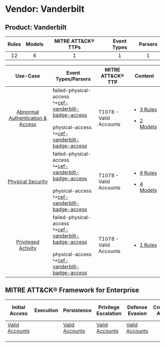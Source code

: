 Vendor: Vanderbilt
==================
Product: Vanderbilt
-------------------
| Rules | Models | MITRE ATT&CK® TTPs | Event Types | Parsers |
|:-----:|:------:|:------------------:|:-----------:|:-------:|
|  12   |   6    |         1          |      1      |    1    |

|    Use-Case    | Event Types/Parsers    | MITRE ATT&CK® TTP          | Content    |
|:----:| ---- | ---- | ---- |
| [Abnormal Authentication & Access](../../../UseCases/uc_abnormal_authentication_&_access.md) |  failed-physical-access<br> ↳[cef-vanderbilt-badge-access](Ps/pC_cefvanderbiltbadgeaccess.md)<br><br> physical-access<br> ↳[cef-vanderbilt-badge-access](Ps/pC_cefvanderbiltbadgeaccess.md)<br> | T1078 - Valid Accounts<br> | [<ul><li>3 Rules</li></ul><ul><li>2 Models</li></ul>](RM/r_m_vanderbilt_vanderbilt_Abnormal_Authentication_&_Access.md) |
|    [Physical Security](../../../UseCases/uc_physical_security.md)    |  failed-physical-access<br> ↳[cef-vanderbilt-badge-access](Ps/pC_cefvanderbiltbadgeaccess.md)<br><br> physical-access<br> ↳[cef-vanderbilt-badge-access](Ps/pC_cefvanderbiltbadgeaccess.md)<br> | T1078 - Valid Accounts<br> | [<ul><li>9 Rules</li></ul><ul><li>4 Models</li></ul>](RM/r_m_vanderbilt_vanderbilt_Physical_Security.md)    |
|    [Privileged Activity](../../../UseCases/uc_privileged_activity.md)    |  failed-physical-access<br> ↳[cef-vanderbilt-badge-access](Ps/pC_cefvanderbiltbadgeaccess.md)<br><br> physical-access<br> ↳[cef-vanderbilt-badge-access](Ps/pC_cefvanderbiltbadgeaccess.md)<br> | T1078 - Valid Accounts<br> | [<ul><li>1 Rules</li></ul>](RM/r_m_vanderbilt_vanderbilt_Privileged_Activity.md)    |

MITRE ATT&CK® Framework for Enterprise
--------------------------------------
| Initial Access                                                      | Execution | Persistence                                                         | Privilege Escalation                                                | Defense Evasion                                                     | Credential Access | Discovery | Lateral Movement | Collection | Command and Control | Exfiltration | Impact |
| ------------------------------------------------------------------- | --------- | ------------------------------------------------------------------- | ------------------------------------------------------------------- | ------------------------------------------------------------------- | ----------------- | --------- | ---------------- | ---------- | ------------------- | ------------ | ------ |
| [Valid Accounts](https://attack.mitre.org/techniques/T1078)<br><br> |           | [Valid Accounts](https://attack.mitre.org/techniques/T1078)<br><br> | [Valid Accounts](https://attack.mitre.org/techniques/T1078)<br><br> | [Valid Accounts](https://attack.mitre.org/techniques/T1078)<br><br> |                   |           |                  |            |                     |              |        |